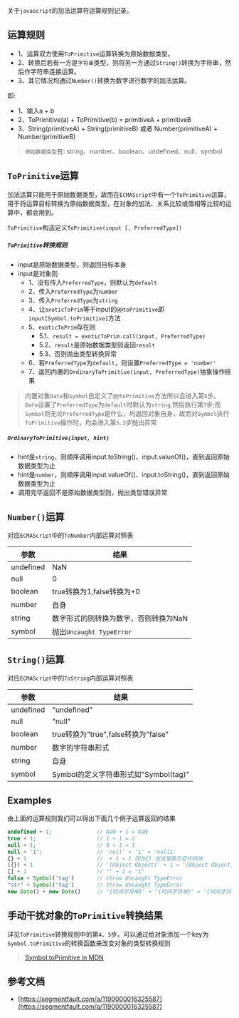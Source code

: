 [tag]: #(加法运算符,javascript,ToPrimitive,Symbol.toPrimitive)
[preview]: #(start)

关于`javascript`的加法运算符运算规则记录。

[preview]: #(end)

## 运算规则
- 1、运算双方使用`ToPrimitive`运算转换为原始数据类型。
- 2、转换后若有一方是`字符串`类型，则将另一方通过`String()`转换为字符串，然后作字符串连接运算。
- 3、其它情况均通过`Number()`转换为数字进行数字的加法运算。

即:
- 1、输入a + b
- 2、ToPrimitive(a) + ToPrimitive(b) = primitiveA + primitiveB
- 3、String(primitiveA) + String(primitiveB)  或者  Number(primitiveA) + Number(primitiveB)


> `原始数据类型`有: string、number、boolean、undefined、null、symbol

## `ToPrimitive`运算
加法运算只能用于原始数据类型，故而在`ECMAScript`中有一个`ToPrimitive`运算，用于将运算目标转换为原始数据类型，在对象的加法、关系比较或值相等比较的运算中，都会用到。

`ToPrimitive`构造定义`ToPrimitive(input [, PreferredType])`

##### `ToPrimitive`转换规则
- input是原始数据类型，则返回目标本身
- input是对象则
    - 1、没有传入`PreferredType`，则默认为`default`
    - 2、传入`PreferredType`为`number`
    - 3、传入`PreferredType`为`string`
    - 4、让`exoticToPrim`等于input的`@@toPrimitive`即`input[Symbol.toPrimitive]`方法
    - 5、`exoticToPrim`存在则
        - 5.1、`result = exoticToPrim.call(input, PreferredType)`
        - 5.2、`result`是原始数据类型则返回`result`
        - 5.3、否则抛出类型转换异常
    - 6、若`PreferredType`为`default`，则设置`PreferredType = 'number'`
    - 7、返回内置的`OrdinaryToPrimitive(input, PreferredType)`抽象操作结果
    
> 内置对象`Date`和`Symbol`自定义了`@@toPrimitive`方法所以会进入第`5`步。`Date`设置了`PreferredType`为`default`时默认为`string`,然后执行第`7`步;而`Symbol`则无论`PreferredType`是什么，均返回对象自身，故而对`Symbol`执行`ToPrimitive`操作时，均会进入第`5.3`步抛出异常
    
##### `OrdinaryToPrimitive(input, hint)`
- hint是`string`，则顺序调用input.toString()、input.valueOf()，直到返回原始数据类型为止
- hint是`number`，则顺序调用input.valueOf()、input.toString()，直到返回原始数据类型为止
- 调用完毕返回不是原始数据类型则，抛出类型错误异常

## `Number()`运算
对应`ECMAScript`中的`ToNumber`内部运算对照表

|参数|结果|
|--|--|
|undefined|NaN|
|null|0|
|boolean|true转换为1,false转换为+0|
|number|自身|
|string|数字形式的则转换为数字，否则转换为NaN|
|symbol|抛出`Uncaught TypeError`|

    
## `String()`运算
对应`ECMAScript`中的`ToString`内部运算对照表

|参数|结果|
|--|--|
|undefined|"undefined"|
|null|"null"|
|boolean|true转换为"true",false转换为"false"|
|number|数字的字符串形式|
|string|自身|
|symbol|Symbol的定义字符串形式如"Symbol(tag)"|


## Examples
由上面的运算规则我们可以得出下面几个例子运算返回的结果

```typescript
undefined + 1;              // NaN + 1 = NaN
true + 1;                   // 1 + 1 = 2
null + 1;                   // 0 + 1 = 1
null + '1';                 // 'null' + '1' = 'null1'
{} + 1                      //  + 1 = 1 因为{} 在这里表示空代码块
({}) + 1                    // '[Object Object]' + 1 = '[Object Object]1'
[] + 1                      // "" + 1 = "1"
false + Symbol('tag')       // throw Uncaught TypeError
"str" + Symbol('tag')       // throw Uncaught TypeError
new Date() + new Date()     // "{时间字符串}" + "{时间字符串}" = "{时间字符串}{时间字符串}"
```

## 手动干扰对象的`ToPrimitive`转换结果
详见`ToPrimitive`转换规则中的第`4`、`5`步。可以通过给对象添加一个key为`Symbol.toPrimitive`的转换函数来改变对象的类型转换规则

> [Symbol.toPrimitive in MDN](https://developer.mozilla.org/zh-CN/docs/Web/JavaScript/Reference/Global_Objects/Symbol/toPrimitive)


## 参考文档

- [https://segmentfault.com/a/1190000016325587](https://segmentfault.com/a/1190000016325587)

